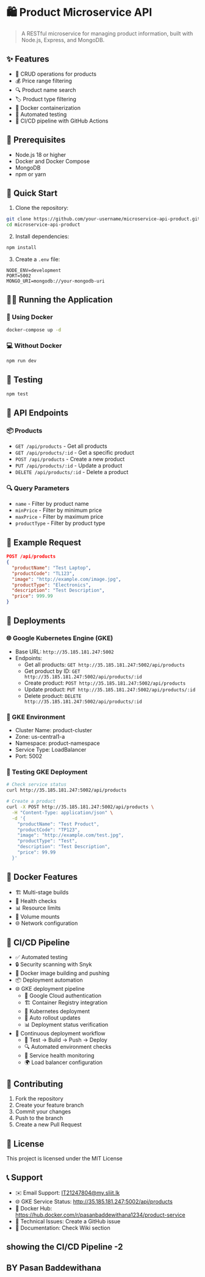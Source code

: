 # 🛍️ Product Microservice API

> A RESTful microservice for managing product information, built with Node.js, Express, and MongoDB.

## ✨ Features

- 📝 CRUD operations for products
- 💰 Price range filtering
- 🔍 Product name search
- 🏷️ Product type filtering
- 🐳 Docker containerization
- 🧪 Automated testing
- 🚀 CI/CD pipeline with GitHub Actions

## 🔧 Prerequisites

- Node.js 18 or higher
- Docker and Docker Compose
- MongoDB
- npm or yarn

## 🚀 Quick Start

1. Clone the repository:
```bash
git clone https://github.com/your-username/microservice-api-product.git
cd microservice-api-product
```

2. Install dependencies:
```bash
npm install
```

3. Create a `.env` file:
```env
NODE_ENV=development
PORT=5002
MONGO_URI=mongodb://your-mongodb-uri
```

## 🏃‍♂️ Running the Application

### 🐳 Using Docker

```bash
docker-compose up -d
```

### 💻 Without Docker

```bash
npm run dev
```

## 🧪 Testing

```bash
npm test
```

## 🔌 API Endpoints

### 📦 Products

- `GET /api/products` - Get all products
- `GET /api/products/:id` - Get a specific product
- `POST /api/products` - Create a new product
- `PUT /api/products/:id` - Update a product
- `DELETE /api/products/:id` - Delete a product

### 🔍 Query Parameters

- `name` - Filter by product name
- `minPrice` - Filter by minimum price
- `maxPrice` - Filter by maximum price
- `productType` - Filter by product type

## 📝 Example Request

```json
POST /api/products
{
  "productName": "Test Laptop",
  "productCode": "TL123",
  "image": "http://example.com/image.jpg",
  "productType": "Electronics",
  "description": "Test Description",
  "price": 999.99
}
```

## 🚀 Deployments

### 🌐 Google Kubernetes Engine (GKE)
- Base URL: `http://35.185.181.247:5002`
- Endpoints:
  - Get all products: `GET http://35.185.181.247:5002/api/products`
  - Get product by ID: `GET http://35.185.181.247:5002/api/products/:id`
  - Create product: `POST http://35.185.181.247:5002/api/products`
  - Update product: `PUT http://35.185.181.247:5002/api/products/:id`
  - Delete product: `DELETE http://35.185.181.247:5002/api/products/:id`

### 🔧 GKE Environment
- Cluster Name: product-cluster
- Zone: us-central1-a
- Namespace: product-namespace
- Service Type: LoadBalancer
- Port: 5002

### 📝 Testing GKE Deployment
```bash
# Check service status
curl http://35.185.181.247:5002/api/products

# Create a product
curl -X POST http://35.185.181.247:5002/api/products \
  -H "Content-Type: application/json" \
  -d '{
    "productName": "Test Product",
    "productCode": "TP123",
    "image": "http://example.com/test.jpg",
    "productType": "Test",
    "description": "Test Description",
    "price": 99.99
  }'
```

## 🐳 Docker Features

- 🏗️ Multi-stage builds
- 💓 Health checks
- 📊 Resource limits
- 💾 Volume mounts
- 🌐 Network configuration

## 🚀 CI/CD Pipeline

- ✅ Automated testing
- 🔒 Security scanning with Snyk
- 🐳 Docker image building and pushing
- 📦 Deployment automation
- 🌐 GKE deployment pipeline
  - 🔑 Google Cloud authentication
  - 🏗️ Container Registry integration
  - 🚀 Kubernetes deployment
  - 🔄 Auto rollout updates
  - 📊 Deployment status verification
- 🔄 Continuous deployment workflow
  - 🧪 Test → Build → Push → Deploy
  - 🔍 Automated environment checks
  - 📡 Service health monitoring
  - 🌍 Load balancer configuration

## 👥 Contributing

1. Fork the repository
2. Create your feature branch
3. Commit your changes
4. Push to the branch
5. Create a new Pull Request

## 📄 License

This project is licensed under the MIT License

## 📞 Support

- ✉️ Email Support: IT21247804@my.sliit.lk
- 🌐 GKE Service Status: http://35.185.181.247:5002/api/products
- 🐳 Docker Hub: https://hub.docker.com/r/pasanbaddewithana1234/product-service
- 🔧 Technical Issues: Create a GitHub issue
- 📝 Documentation: Check Wiki section

## showing the CI/CD Pipeline -2

## BY Pasan Baddewithana


